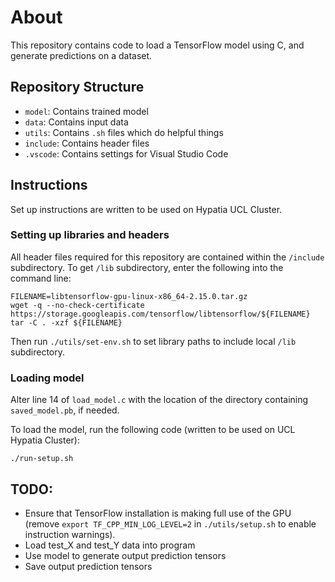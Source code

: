 # About

This repository contains code to load a TensorFlow model using C, and generate predictions on a dataset.

## Repository Structure

- `model`: Contains trained model
- `data`: Contains input data
- `utils`: Contains `.sh` files which do helpful things
- `include`: Contains header files
- `.vscode`: Contains settings for Visual Studio Code 

## Instructions

Set up instructions are written to be used on Hypatia UCL Cluster.

### Setting up libraries and headers
All header files required for this repository are contained within the `/include` subdirectory. To get `/lib` subdirectory, enter the following into the command line:
```
FILENAME=libtensorflow-gpu-linux-x86_64-2.15.0.tar.gz
wget -q --no-check-certificate https://storage.googleapis.com/tensorflow/libtensorflow/${FILENAME}
tar -C . -xzf ${FILENAME}
``` 

Then run `./utils/set-env.sh` to set library paths to include local `/lib` subdirectory.

### Loading model

Alter line 14 of `load_model.c` with the location of the directory containing `saved_model.pb`, if needed.

To load the model, run the following code (written to be used on UCL Hypatia Cluster):
```
./run-setup.sh
```

## TODO:

- Ensure that TensorFlow installation is making full use of the GPU (remove `export TF_CPP_MIN_LOG_LEVEL=2` in `./utils/setup.sh` to enable instruction warnings).
- Load test_X and test_Y data into program
- Use model to generate output prediction tensors
- Save output prediction tensors
